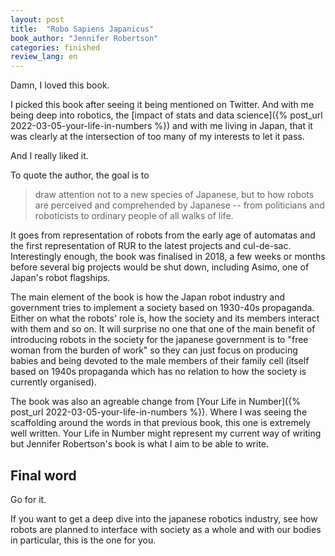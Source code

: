 ```yaml
---
layout: post
title:  "Robo Sapiens Japanicus"
book_author: "Jennifer Robertson"
categories: finished
review_lang: en
---
```


Damn, I loved this book.

I picked this book after seeing it being mentioned on Twitter. And with me being deep into robotics, the [impact of stats and data science]({% post_url 2022-03-05-your-life-in-numbers %}) and with me living in Japan, that it was clearly at the intersection of too many of my interests to let it pass.

And I really liked it.

To quote the author, the goal is to

> draw attention not to a new species of Japanese, but to how robots are perceived and comprehended by Japanese -- from politicians and roboticists to ordinary people of all walks of life.

It goes from representation of robots from the early age of automatas and the first representation of RUR to the latest projects and cul-de-sac. Interestingly enough, the book was finalised in 2018, a few weeks or months before several big projects would be shut down, including Asimo, one of Japan's robot flagships.

The main element of the book is how the Japan robot industry and government tries to implement a society based on 1930-40s propaganda. Either on what the robots' role is, how the society and its members interact with them and so on. It will surprise no one that one of the main benefit of introducing robots in the society for the japanese government is to "free woman from the burden of work" so they can just focus on producing babies and being devoted to the male members of their family cell (itself based on 1940s propaganda which has no relation to how the society is currently organised).

The book was also an agreable change from [Your Life in Number]({% post_url 2022-03-05-your-life-in-numbers %}). Where I was seeing the scaffolding around the words in that previous book, this one is extremely well written. Your Life in Number might represent my current way of writing but Jennifer Robertson's book is what I aim to be able to write.

## Final word

Go for it.

If you want to get a deep dive into the japanese robotics industry, see how robots are planned to interface with society as a whole and with our bodies in particular, this is the one for you.